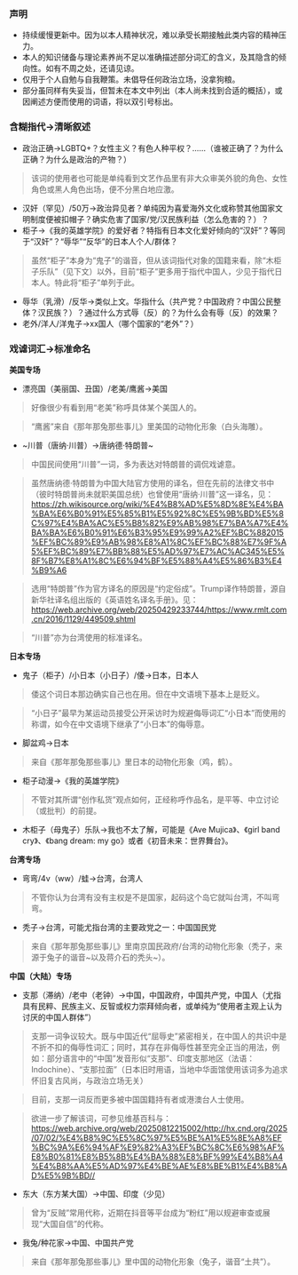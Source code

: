 ### 声明

- 持续缓慢更新中。因为以本人精神状况，难以承受长期接触此类内容的精神压力。
- 本人的知识储备与理论素养尚不足以准确描述部分词汇的含义，及其隐含的倾向性。如有不周之处，还请见谅。
- 仅用于个人自勉与自我鞭策。未倡导任何政治立场，没拿狗粮。
- 部分虽同样有失妥当，但暂未在本文中列出（本人尚未找到合适的概括），或因阐述方便而使用的词语，将以双引号标出。

### 含糊指代→清晰叙述

- 政治正确→LGBTQ+？女性主义？有色人种平权？……（谁被正确了？为什么正确？为什么是政治的产物？）

> 该词的使用者也可能是单纯看到文艺作品里有非大众审美外貌的角色、女性角色或黑人角色出场，便不分黑白地应激。

- 汉奸（罕见）/50万→政治异见者？单纯因为喜爱海外文化或称赞其他国家文明制度便被扣帽子？确实危害了国家/党/汉民族利益（怎么危害的？）？
- 柜子→《我的英雄学院》的爱好者？特指有日本文化爱好倾向的“汉奸”？等同于“汉奸”？“辱华”“反华”的日本人个人/群体？

> 虽然“柜子”本身为“鬼子”的谐音，但从该词指代对象的国籍来看，除“木柜子乐队”（见下文）以外，目前“柜子”更多用于指代中国人，少见于指代日本人。特此将“柜子”单列于此。

- 辱华（乳滑）/反华→类似上文。华指什么（共产党？中国政府？中国公民整体？汉民族？）？通过什么方式辱（反）的？为什么会有辱（反）的效果？
- 老外/洋人/洋鬼子→xx国人（哪个国家的“老外”？）

### 戏谑词汇→标准命名

**美国专场**
- 漂亮国（美丽国、丑国）/老美/鹰酱→美国

> 好像很少有看到用“老美”称呼具体某个美国人的。

> “鹰酱”来自《那年那兔那些事儿》里美国的动物化形象（白头海雕）。

- ~川普（唐纳·川普）→唐纳德·特朗普~

> 中国民间使用“川普”一词，多为表达对特朗普的调侃戏谑意。

> 虽然唐纳德·特朗普为中国大陆官方使用的译名，但在先前的法律文书中（彼时特朗普尚未就职美国总统）也曾使用“唐纳·川普”这一译名，见：https://zh.wikisource.org/wiki/%E4%B8%AD%E5%8D%8E%E4%BA%BA%E6%B0%91%E5%85%B1%E5%92%8C%E5%9B%BD%E5%8C%97%E4%BA%AC%E5%B8%82%E9%AB%98%E7%BA%A7%E4%BA%BA%E6%B0%91%E6%B3%95%E9%99%A2%EF%BC%882015%EF%BC%89%E9%AB%98%E8%A1%8C%EF%BC%88%E7%9F%A5%EF%BC%89%E7%BB%88%E5%AD%97%E7%AC%AC345%E5%8F%B7%E8%A1%8C%E6%94%BF%E5%88%A4%E5%86%B3%E4%B9%A6

> 选用“特朗普”作为官方译名的原因是“约定俗成”。Trump译作特朗普，源自新华社译名组出版的《英语姓名译名手册》。见：https://web.archive.org/web/20250429233744/https://www.rmlt.com.cn/2016/1129/449509.shtml

> “川普”亦为台湾使用的标准译名。

**日本专场**
- 鬼子（柜子）/小日本（小日子）/倭→日本，日本人

> 倭这个词日本那边确实自己也在用。但在中文语境下基本上是贬义。

> “小日子”最早为某运动员接受公开采访时为规避侮辱词汇“小日本”而使用的称谓，如今在中文语境下继承了“小日本”的侮辱意。

- 脚盆鸡→日本

> 来自《那年那兔那些事儿》里日本的动物化形象（鸡，鹤）。

- 柜子动漫→《我的英雄学院》

> 不管对其所谓“创作私货”观点如何，正经称呼作品名，是平等、中立讨论（或批判）的前提。

- 木柜子（母鬼子）乐队→我也不太了解，可能是《Ave Mujica》、《girl band cry》、《bang dream: my go》或者《初音未来：世界舞台》。

**台湾专场**
- 弯弯/4v（ww）/蛙→台湾，台湾人

> 不管你认为台湾有没有主权是不是国家，起码这个岛它就叫台湾，不叫弯弯。

- 秃子→台湾，可能尤指台湾的主要政党之一：中国国民党

> 来自《那年那兔那些事儿》里南京国民政府/台湾的动物化形象（秃子，来源于兔子的谐音~以及蒋介石的秃头~）。

**中国（大陆）专场**
- 支那（滞纳）/老中（老钟）→中国，中国政府，中国共产党，中国人（尤指具有民粹、民族主义、反智或权力崇拜倾向者，或单纯为“使用者主观上认为讨厌的中国人群体”）

> 支那一词争议较大。既与中国近代“屈辱史”紧密相关，在中国人的共识中是不折不扣的侮辱性词汇；同时，其存在非侮辱性甚至完全正当的用法，例如：部分语言中的“中国”发音形似“支那”、印度支那地区（法语：Indochine）、“支那拉面”（日本旧时用语，当地中华面馆使用该词多为追求怀旧复古风尚，与政治立场无关）

> 目前，支那一词反而更多被中国国籍持有者或港澳台人士使用。

> 欲进一步了解该词，可参见维基百科与：https://web.archive.org/web/20250812215002/http://hx.cnd.org/2025/07/02/%E4%B8%9C%E5%8C%97%E5%BE%A1%E5%8E%A8%EF%BC%9A%E6%94%AF%E9%82%A3%EF%BC%8C%E6%98%AF%E8%B0%81%E8%B5%8B%E4%BA%88%E8%BF%99%E4%B8%A4%E4%B8%AA%E5%AD%97%E4%BE%AE%E8%BE%B1%E4%B8%AD%E5%9B%BD//

- 东大（东方某大国）→中国、印度（少见）

> 曾为“反贼”常用代称，近期在抖音等平台成为“粉红”用以规避审查或展现“大国自信”的代称。

- 我兔/种花家→中国、中国共产党

> 来自《那年那兔那些事儿》里中国的动物化形象（兔子，谐音“土共”）。

